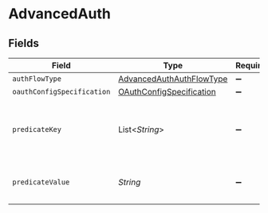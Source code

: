 # AdvancedAuth


## Fields

| Field                                                                                                        | Type                                                                                                         | Required                                                                                                     | Description                                                                                                  |
| ------------------------------------------------------------------------------------------------------------ | ------------------------------------------------------------------------------------------------------------ | ------------------------------------------------------------------------------------------------------------ | ------------------------------------------------------------------------------------------------------------ |
| `authFlowType`                                                                                               | [AdvancedAuthAuthFlowType](../../models/shared/AdvancedAuthAuthFlowType.md)                                  | :heavy_minus_sign:                                                                                           | N/A                                                                                                          |
| `oauthConfigSpecification`                                                                                   | [OAuthConfigSpecification](../../models/shared/OAuthConfigSpecification.md)                                  | :heavy_minus_sign:                                                                                           | N/A                                                                                                          |
| `predicateKey`                                                                                               | List<*String*>                                                                                               | :heavy_minus_sign:                                                                                           | Json Path to a field in the connectorSpecification that should exist for the advanced auth to be applicable. |
| `predicateValue`                                                                                             | *String*                                                                                                     | :heavy_minus_sign:                                                                                           | Value of the predicate_key fields for the advanced auth to be applicable.                                    |